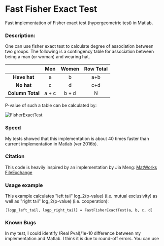 # Fast Fisher Exact Test
Fast implementation of Fisher exact test (hypergeometric test) in Matlab. 

### Description:
One can use fisher exact test to calculate degree of association between two groups. The following is a contingency table for association between being a man (or woman) and wearing hat.

|              | Men | Women | Row Total
| :-------:    |:---:| :----:| :---:
| **Have hat**     |  a  |   b   | a+b
| **No hat**       |  c  |   d   | c+d
| **Column Total** | a + c | b + d | N

P-value of such a table can be calculated by:

<img align="center" src="https://wikimedia.org/api/rest_v1/media/math/render/svg/89491b3e58ce5ba651d3d22217cbbcbf05fbd7f1" alt="FisherExactTest">

### Speed
My tests showed that this implementation is about 40 times faster than current implementation in Matlab (ver 2016b).

### Citation
This code is heavily inspired by an implementation by Jia Meng: 
[MatWorks FileExchange](https://nl.mathworks.com/matlabcentral/fileexchange/34846-fast-algorithm-for-the-log-p-value-of-fisher-s-exact-test-or-hypergeometric-distribution)

### Usage example
This example calculates "left tail" log_2(p-value) (i.e. mutual exclusivity) as well as "right tail" log_2(p-value) (i.e. cooperation):

`[logp_left_tail, logp_right_tail] = FastFisherExactTest(a, b, c, d)`

### Known Bugs
In my test, I could identify (Real Pval)/1e-10 difference between my implementation and Matlab. I think it is due to round-off errors. You can use 
